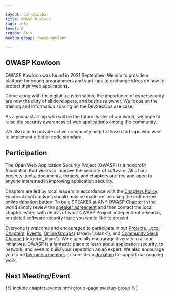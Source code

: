 ```yaml
---

layout: col-sidebar
title: OWASP Kowloon
tags: info
level: 0
region: Asia
meetup-group: owasp-kowloon

---
```

## OWASP Kowloon
OWASP Kowloon was found in 2021 September. We aim to provide a platform for young programmers and start-ups to exchange ideas on how to protect their web applications. 

Come along with the digital transformation, the importance of cybersecurity are now the duty of all developers, and business owner. We focus on the training and information sharing on the DevSecOps use case.

As a young start-up who will be the future leader of our world, we hope to raise the security awareness of web applications among the community. 

We also aim to provide active community help to those start-ups who want to implement a better code standard.

## Participation
The Open Web Application Security Project (OWASP) is a nonprofit foundation that works to improve the security of software. All of our projects ,tools, documents, forums, and chapters are free and open to anyone interested in improving application security. 

Chapters are led by local leaders in accordance with the [Chapters Policy](/www-policy/operational/chapters). Financial contributions should only be made online using the authorized online donation button. To be a SPEAKER at ANY OWASP Chapter in the world simply review the [speaker agreement](/www-policy/legal/speaker-agreement) and then contact the local chapter leader with details of what OWASP Project, independent research, or related software security topic you would like to present.

Everyone is welcome and encouraged to participate in our [Projects](/projects/), [Local Chapters](/chapters/), [Events](/events/), [Online Groups](https://groups.google.com/a/owasp.com/){:target='_blank'}, and [Community Slack Channel](https://owasp.slack.com/){:target='_blank'}. We especially encourage diversity in all our initiatives. OWASP is a fantastic place to learn about application security, to network, and even to build your reputation as an expert. We also encourage you to be [become a member](/membership/) or consider a [donation](/donate/) to support our ongoing work.

Next Meeting/Event <!-- You should keep this section as it will populate your meetup events -->
---------------------
{% include chapter_events.html group=page.meetup-group %}
